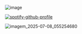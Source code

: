![image](https://github.com/user-attachments/assets/2a367c38-f438-4000-8af4-b8748e4cbfa4)

[![spotify-github-profile](https://spotify-github-profile.kittinanx.com/api/view?uid=12ckph3ot59wwg34vopzfclra&cover_image=true&theme=default&show_offline=false&background_color=121212&interchange=false&bar_color=4ddbff)](https://github.com/kittinan/spotify-github-profile)

![imagem_2025-07-08_055254680](https://github.com/user-attachments/assets/c27ff118-6d26-442e-ab22-508484d36f14)
